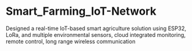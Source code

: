 # Smart_Farming_IoT-Network
Designed a real-time IoT-based smart agriculture solution using ESP32, LoRa, and multiple environmental  sensors, cloud integrated monitoring, remote control, long range wireless communication
